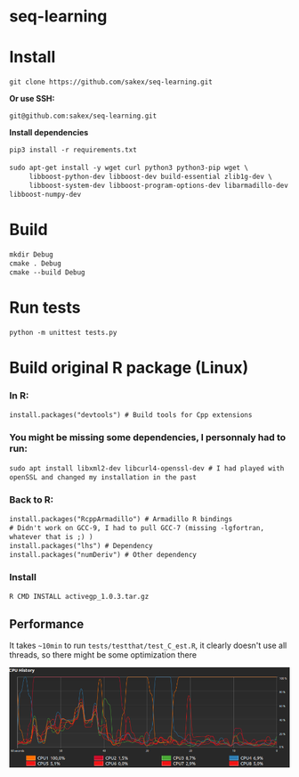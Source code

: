 # seq-learning

# Install

    git clone https://github.com/sakex/seq-learning.git
    
**Or use SSH:**

    git@github.com:sakex/seq-learning.git
    
**Install dependencies**

    pip3 install -r requirements.txt
    
    sudo apt-get install -y wget curl python3 python3-pip wget \
         libboost-python-dev libboost-dev build-essential zlib1g-dev \
         libboost-system-dev libboost-program-options-dev libarmadillo-dev libboost-numpy-dev
         
# Build

    mkdir Debug
    cmake . Debug
    cmake --build Debug
    
# Run tests

    python -m unittest tests.py


# Build original R package (Linux)

### In R:

    install.packages("devtools") # Build tools for Cpp extensions
  
### You might be missing some dependencies, I personnaly had to run:

    sudo apt install libxml2-dev libcurl4-openssl-dev # I had played with openSSL and changed my installation in the past
  
### Back to R:

    install.packages("RcppArmadillo") # Armadillo R bindings
    # Didn't work on GCC-9, I had to pull GCC-7 (missing -lgfortran, whatever that is ;) )
    install.packages("lhs") # Dependency
    install.packages("numDeriv") # Other dependency
  
### Install

    R CMD INSTALL activegp_1.0.3.tar.gz

## Performance

It takes `~10min` to run `tests/testthat/test_C_est.R`, it clearly doesn't use all threads, so there might be some optimization there

<img src="https://github.com/sakex/seq-learning/blob/master/images/cpu_activity.png?raw=true" />
